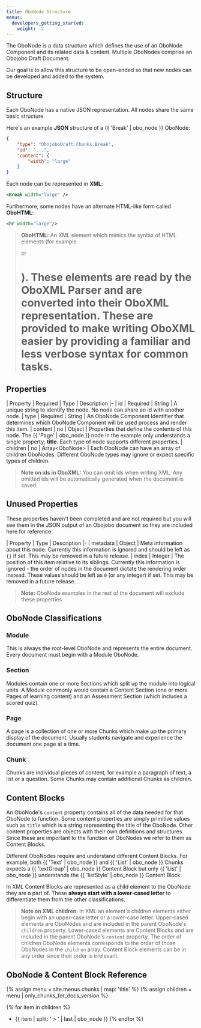 ```yaml
---
title: OboNode Structure
menus:
  developers_getting_started:
    weight: -2
---
```


The OboNode is a data structure which defines the use of an OboNode Component and its related data & content. Multiple OboNodes comprise an Obojobo Draft Document.

Our goal is to allow this structure to be open-ended so that new nodes can be developed and added to the system.

## Structure

Each OboNode has a native JSON representation. All nodes share the same basic structure.

Here's an example **JSON** structure of a {{ 'Break' | obo_node }} OboNode:

```json
{
	"type": "ObojoboDraft.Chunks.Break",
	"id": "...",
	"content": {
		"width": "large"
	}
}
```

Each node can be represented in **XML**:

```xml
<Break width="large" />
```

Furthermore, some nodes have an alternate HTML-like form called **OboHTML**:

```xml
<hr width="large"/>
```

> **OboHTML:** An XML element which mimics the syntax of HTML elements (for example <p> or <h1>). These elements are read by the OboXML Parser and are converted into their OboXML representation. These are provided to make writing OboXML easier by providing a familiar and less verbose syntax for common tasks.

## Properties

| Property | Required | Type | Description
|-
| id | Required | String | A unique string to identify the node. No node can share an id with another node.
| type | Required | String | An OboNode Component Identifier that determines which OboNode Component will be used process and render this item.
| content | no | Object | Properties that define the contents of this node. The {{ 'Page' | obo_node }} node in the example only understands a single property; **title**. Each type of node supports different properties.
| children | no | Array\<OboNode> | Each OboNode can have an array of children OboNodes. Different OboNode types may ignore or expect specific types of children.

> **Note on ids in OboXML:** You can omit ids when writing XML. Any omitted ids will be automatically generated when the document is saved.

## Unused Properties

These properties haven't been completed and are not required but you will see them in the JSON output of an Obojobo document so they are included here for reference:

| Property | Type | Description
|-
| metadata | Object | Meta information about this node. Currently this information is ignored and should be left as `{}` if set. This may be removed in a future release.
| index | Integer | The position of this item relative to its siblings. Currently this information is ignored - the order of nodes in the document dictate the rendering order instead. These values should be left as `0` (or any integer) if set. This may be removed in a future release.

> **Note:** OboNode examples in the rest of the document will exclude these properties

## OboNode Classifications

### Module

This is always the root-level OboNode and represents the entire document. Every document must begin with a Module OboNode.

### Section

Modules contain one or more Sections which split up the module into logical units. A Module commonly would contain a Content Section (one or more Pages of learning content) and an Assessment Section (which includes a scored quiz).

### Page

A page is a collection of one or more Chunks which make up the primary display of the document. Usually students navigate and experience the document one page at a time.

### Chunk

Chunks are individual pieces of content, for example a paragraph of text, a list or a question. Some Chunks may contain additional Chunks as children.

## Content Blocks

An OboNode's `content` property contains all of the data needed for that OboNode to function. Some content properties are simply primitive values such as `title` which is a string representing the title of the OboNode. Other content properties are objects with their own definitions and structures. Since these are important to the function of OboNodes we refer to them as Content Blocks.

Different OboNodes require and understand different Content Blocks. For example, both {{ 'Text' | obo_node }} and {{ 'List' | obo_node }} Chunks expects a {{ 'textGroup' | obo_node }} Content Block but only {{ 'List' | obo_node }} understands the {{ 'listStyle' | obo_node }} Content Block.

In XML Content Blocks are represented as a child element to the OboNode they are a part of. These **always start with a lower-cased letter** to differentiate them from the other classifications.

> **Note on XML children**: In XML an element's children elements either begin with an upper-case letter or a lower-case letter. Upper-cased elements are OboNodes and are included in the parent OboNode's `children` property. Lower-cased elements are Content Blocks and are included in the parent OboNode's `content` property. The order of children OboNode elements corresponds to the order of those OboNodes in the `children` array. Content Block elements can be in any order since their order is irrelevant.

## OboNode & Content Block Reference

{% assign menu = site.menus.chunks | map: 'title' %}
{% assign children = menu | only_chunks_for_docs_version %}

{% for item in children %}

- {{ item | split: ' > ' | last | obo_node }}
  {% endfor %}
